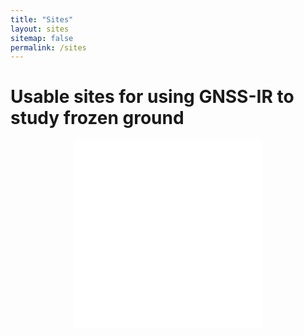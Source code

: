 ```yaml
---
title: "Sites"
layout: sites
sitemap: false
permalink: /sites
---
```


# Usable sites for using GNSS-IR to study frozen ground

<div style="width:100%; height:350px;border:none;text-align:center">
	<iframe allowtransparency="yes" frameborder="0" width="300" height="300" src="sites_map.html">
	</iframe>
</div>